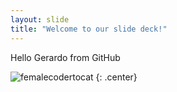 ```yaml
---
layout: slide
title: "Welcome to our slide deck!"
---
```


Hello Gerardo from GitHub

![femalecodertocat](https://octodex.github.com/images/femalecodertocat.png)
{: .center}
